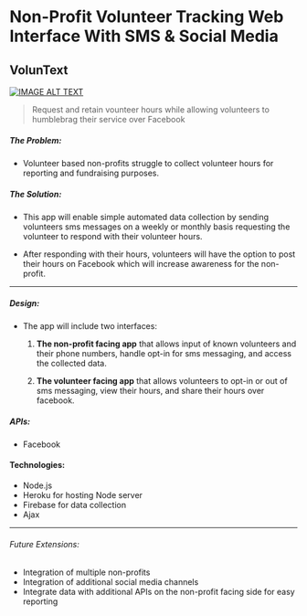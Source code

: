 # Non-Profit Volunteer Tracking Web Interface With SMS & Social Media

## VolunText 
[![IMAGE ALT TEXT](http://img.youtube.com/vi/-nuHRlKF-wA/0.jpg)](http://www.youtube.com/watch?v=-nuHRlKF-wA "VolunText")

> Request and retain vounteer hours while allowing volunteers to humblebrag their service over Facebook

##### The Problem:

- Volunteer based non-profits struggle to collect volunteer hours for reporting and fundraising purposes.

##### The Solution:

- This app will enable simple automated data collection by sending volunteers sms messages on a weekly or monthly basis requesting the volunteer to respond with their volunteer hours.

- After responding with their hours, volunteers will have the option to post their hours on Facebook which will increase awareness for the non-profit.

------

##### Design:

- The app will include two interfaces: 

    1. **The non-profit facing app** that allows input of known volunteers and their phone numbers, handle opt-in for sms messaging, and access the collected data.

    1. **The volunteer facing app** that allows volunteers to opt-in or out of sms messaging, view their hours, and share their hours over facebook.

##### APIs:

- Facebook

#### Technologies:

- Node.js 
- Heroku for hosting Node server
- Firebase for data collection
- Ajax

----

###### Future Extensions:

- Integration of multiple non-profits
- Integration of additional social media channels
- Integrate data with additional APIs on the non-profit facing side for easy reporting


